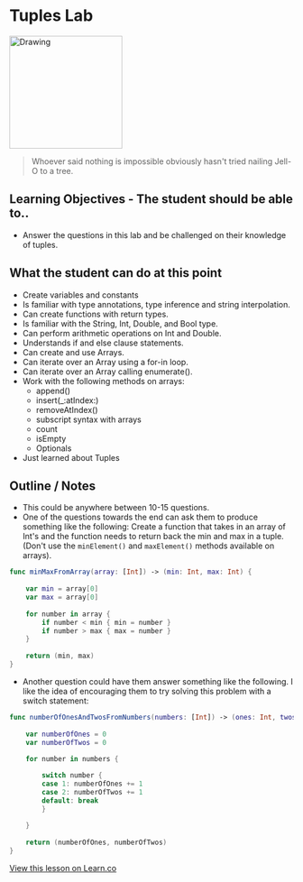 # Tuples Lab

<img src="http://viaimmobiler.com/wp-content/uploads/2016/05/john-candy-planes-trains-and-automobiles-del.jpg" alt="Drawing" style="width: 200px;"/>  


> Whoever said nothing is impossible obviously hasn't tried nailing Jell-O to a tree.

 

## Learning Objectives - The student should be able to..

* Answer the questions in this lab and be challenged on their knowledge of tuples.

## What the student can do at this point 

* Create variables and constants
* Is familiar with type annotations, type inference and string interpolation.
* Can create functions with return types.
* Is familiar with the String, Int, Double, and Bool type.
* Can perform arithmetic operations on Int and Double.
* Understands if and else clause statements.
* Can create and use Arrays.
* Can iterate over an Array using a for-in loop.
* Can iterate over an Array calling enumerate().
* Work with the following methods on arrays:
	* append()
	* insert(_:atIndex:)
	* removeAtIndex()
	* subscript syntax with arrays
	* count
	* isEmpty
	* Optionals
* Just learned about Tuples

## Outline / Notes

*  This could be anywhere between 10-15 questions.
*  One of the questions towards the end can ask them to produce something like the following: Create a function that takes in an array of Int's and the function needs to return back the min and max in a tuple. (Don't use the `minElement()` and `maxElement()` methods available on arrays).

```swift
func minMaxFromArray(array: [Int]) -> (min: Int, max: Int) {
    
    var min = array[0]
    var max = array[0]
    
    for number in array {
        if number < min { min = number }
        if number > max { max = number }
    }
    
    return (min, max)
}
```

* Another question could have them answer something like the following. I like the idea of encouraging them to try solving this problem with a switch statement:

```swift
func numberOfOnesAndTwosFromNumbers(numbers: [Int]) -> (ones: Int, twos: Int) {
    
    var numberOfOnes = 0
    var numberOfTwos = 0
    
    for number in numbers {

        switch number {
        case 1: numberOfOnes += 1
        case 2: numberOfTwos += 1
        default: break
        }
        
    }
    
    return (numberOfOnes, numberOfTwos)
}
```




<a href='https://learn.co/lessons/TuplesLab' data-visibility='hidden'>View this lesson on Learn.co</a>

